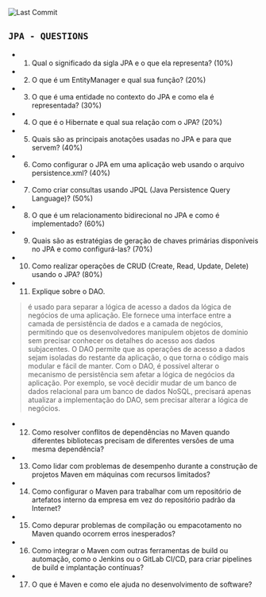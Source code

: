 ![Last Commit](https://img.shields.io/github/last-commit/MateusLeviDev/maven-jpa-demo)

## `JPA - QUESTIONS`

- 01. Qual o significado da sigla JPA e o que ela representa? (10%)
- 02. O que é um EntityManager e qual sua função? (20%)
- 03. O que é uma entidade no contexto do JPA e como ela é representada? (30%)
- 04. O que é o Hibernate e qual sua relação com o JPA? (20%)
- 05. Quais são as principais anotações usadas no JPA e para que servem? (40%)
- 06. Como configurar o JPA em uma aplicação web usando o arquivo persistence.xml? (40%)
- 07. Como criar consultas usando JPQL (Java Persistence Query Language)? (50%)
- 08. O que é um relacionamento bidirecional no JPA e como é implementado? (60%)
- 09. Quais são as estratégias de geração de chaves primárias disponíveis no JPA e como configurá-las? (70%)
- 10. Como realizar operações de CRUD (Create, Read, Update, Delete) usando o JPA? (80%)
- 11. Explique sobre o DAO.
> é usado para separar a lógica de acesso a dados da lógica de negócios de uma aplicação. Ele fornece uma interface entre a camada de persistência de dados e a camada de negócios, permitindo que os desenvolvedores manipulem objetos de domínio sem precisar conhecer os detalhes do acesso aos dados subjacentes. O DAO permite que as operações de acesso a dados sejam isoladas do restante da aplicação, o que torna o código mais modular e fácil de manter. Com o DAO, é possível alterar o mecanismo de persistência sem afetar a lógica de negócios da aplicação. Por exemplo, se você decidir mudar de um banco de dados relacional para um banco de dados NoSQL, precisará apenas atualizar a implementação do DAO, sem precisar alterar a lógica de negócios.
- 12. Como resolver conflitos de dependências no Maven quando diferentes bibliotecas precisam de diferentes versões de uma mesma dependência?
- 13. Como lidar com problemas de desempenho durante a construção de projetos Maven em máquinas com recursos limitados?
- 14. Como configurar o Maven para trabalhar com um repositório de artefatos interno da empresa em vez do repositório padrão da Internet?
- 15. Como depurar problemas de compilação ou empacotamento no Maven quando ocorrem erros inesperados?
- 16. Como integrar o Maven com outras ferramentas de build ou automação, como o Jenkins ou o GitLab CI/CD, para criar pipelines de build e implantação contínuas?
- 17. O que é Maven e como ele ajuda no desenvolvimento de software?
